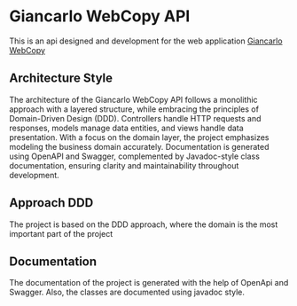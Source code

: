 # Giancarlo WebCopy API

This is an api designed and development for the web application [Giancarlo WebCopy](https://github.com/JCayllahuaG/giancarlo-web-copy)

## Architecture Style

The architecture of the Giancarlo WebCopy API follows a monolithic
approach with a layered structure, while embracing the principles
of Domain-Driven Design (DDD). Controllers handle HTTP requests and
responses, models manage data entities, and views handle data presentation.
With a focus on the domain layer, the project emphasizes modeling the business
domain accurately. Documentation is generated using OpenAPI and Swagger,
complemented by Javadoc-style class documentation, ensuring clarity and maintainability
throughout development.

## Approach DDD

The project is based on the DDD approach, where the domain is the most important part of the project

## Documentation

The documentation of the project is generated with the help of OpenApi and Swagger. Also,
the classes are documented using javadoc style.

